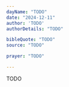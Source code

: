 ```yaml
---
dayName: "TODO"
date: "2024-12-11"
author: 'TODO'
authorDetails: "TODO"

bibleQuote: "TODO"
source: "TODO"

prayer: "TODO"

---
```


TODO
